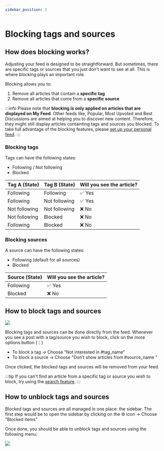 ```yaml
---
sidebar_position: 3
---
```


# Blocking tags and sources

## How does blocking works?

Adjusting your feed is designed to be straightforward. But sometimes, there are specific tags or sources that you just don't want to see at all. This is where blocking plays an important role. 

Blocking allows you to:
1. Remove all articles that contain a **specific tag** 
2. Remove all articles that come from a **specific source** 

:::info
Please note that **blocking is only applied on articles that are displayed on My Feed**. Other feeds like, Popular, Most Upvoted and Best Discussions are aimed at helping you to discover new content. Therefore, they might still display articles containting tags and sources you blocked. To take full advantage of the blocking features, please [set up your personal feed](../key-features/default-feeds.md).
:::


### Blocking tags

Tags can have the following states:
* Following / Not following
* Blocked 

| Tag A (State)     | Tag B (State)     | Will you see the article?     |
|---------------    |---------------    |---------------------------    |
| Following         | Following         | ✅ Yes                         |
| Following         | Not following     | ✅ Yes                         |
| Not following     | Not following     | ❌ No                          |
| Not following     | Blocked           | ❌ No                          |
| Following         | Blocked           | ❌ No                          |

### Blocking sources

A source can have the following states:
* Following (default for all sources)
* Blocked 

| Source (State)    | Will you see the article?     |
|----------------   |---------------------------    |
| Following         | ✅ Yes                         |
| Blocked           | ❌ No                          |

## How to block tags and sources

![](https://daily-now-res.cloudinary.com/image/upload/v1637501783/docs/065-e4893ef674378ea56a19e445fa759c6332ce168c.jpg)

Blocking tags and sources can be done directly from the feed. Whenever you see a post with a tag/source you wish to block, click on the more options button (⋮) 
* To block a tag -> Choose “Not interested in #tag_name“
* To block a source -> Choose "Don't show articles from #source_name "

Once clicked, the blocked tags and sources will be removed from your feed.

:::tip
If you can't find an article from a specific tag or source you wish to block, try using the [search feature](../key-features/search.md). 
:::

## How to unblock tags and sources

Blocked tags and sources are all managed in one place: the sidebar. The first step would be to open the sidebar by clicking on the ⚙️ icon -> Choose "Blocked items" 

Once done, you should be able to unblock tags and sources using the following menu:

![](https://daily-now-res.cloudinary.com/image/upload/v1636619082/docs/block3.svg)